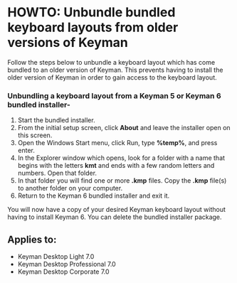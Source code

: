 # HOWTO: Unbundle bundled keyboard layouts from older versions of Keyman

<p>Follow the steps below to unbundle a keyboard layout which has come bundled to an older version of Keyman. This prevents having to install the older version of Keyman in order to gain access to the keyboard layout.</p>

<h3>Unbundling a keyboard layout from a Keyman 5 or Keyman 6 bundled installer-</h3>

<ol><li>Start the bundled installer.</li>
<li>From the initial setup screen, click <b>About</b> and leave the installer open on this screen.</li>
<li>Open the Windows Start menu, click Run, type <b>%temp%</b>, and press enter.</li>
<li>In the Explorer window which opens, look for a folder with a name that begins with the letters <b>kmt</b> and ends with a few random letters and numbers. Open that folder.</li>
<li>In that folder you will find one or more <b>.kmp</b> files. Copy the <b>.kmp</b> file(s) to another folder on your computer.</li>
<li>Return to the Keyman 6 bundled installer and exit it.</li></ol>
<p> You will now have a copy of your desired Keyman keyboard layout without having to install Keyman 6. You can delete the bundled installer package.</p> 

## Applies to:
 * Keyman Desktop Light 7.0
 * Keyman Desktop Professional 7.0
 * Keyman Desktop Corporate 7.0

